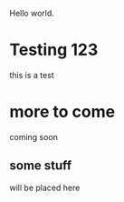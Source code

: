 Hello world.

# Testing 123
this is a test

# more to come
coming soon

## some stuff
will be placed here
